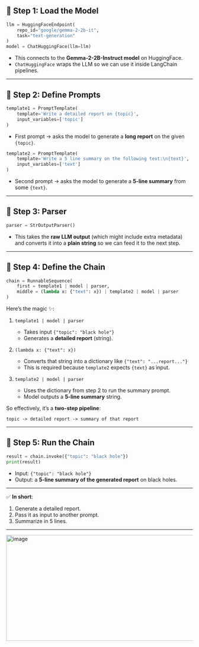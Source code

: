 
## 🔹 Step 1: Load the Model

```python
llm = HuggingFaceEndpoint(
    repo_id="google/gemma-2-2b-it",
    task="text-generation"
)
model = ChatHuggingFace(llm=llm)
```

* This connects to the **Gemma-2-2B-Instruct model** on HuggingFace.
* `ChatHuggingFace` wraps the LLM so we can use it inside LangChain pipelines.

---

## 🔹 Step 2: Define Prompts

```python
template1 = PromptTemplate(
    template='Write a detailed report on {topic}',
    input_variables=['topic']
)
```

* First prompt → asks the model to generate a **long report** on the given `{topic}`.

```python
template2 = PromptTemplate(
    template='Write a 5 line summary on the following text:\n{text}',
    input_variables=['text']
)
```

* Second prompt → asks the model to generate a **5-line summary** from some `{text}`.

---

## 🔹 Step 3: Parser

```python
parser = StrOutputParser()
```

* This takes the **raw LLM output** (which might include extra metadata) and converts it into a **plain string** so we can feed it to the next step.

---

## 🔹 Step 4: Define the Chain

```python
chain = RunnableSequence(
    first = template1 | model | parser,
    middle = (lambda x: {"text": x}) | template2 | model | parser
)
```

Here’s the magic ✨:

1. `template1 | model | parser`

   * Takes input `{"topic": "black hole"}`
   * Generates a **detailed report** (string).

2. `(lambda x: {"text": x})`

   * Converts that string into a dictionary like `{"text": "...report..."}`
   * This is required because `template2` expects `{text}` as input.

3. `template2 | model | parser`

   * Uses the dictionary from step 2 to run the summary prompt.
   * Model outputs a **5-line summary** string.

So effectively, it’s a **two-step pipeline**:

```
topic -> detailed report -> summary of that report
```

---

## 🔹 Step 5: Run the Chain

```python
result = chain.invoke({"topic": "black hole"})
print(result)
```

* Input: `{"topic": "black hole"}`
* Output: a **5-line summary of the generated report** on black holes.

---

✅ **In short**:

1. Generate a detailed report.
2. Pass it as input to another prompt.
3. Summarize in 5 lines.

---



<img width="1342" height="286" alt="image" src="https://github.com/user-attachments/assets/12bd7267-3895-411e-ba7e-894bf0fa97d7" />
